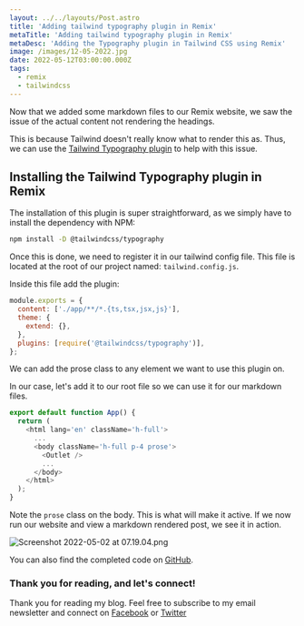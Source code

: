 ```yaml
---
layout: ../../layouts/Post.astro
title: 'Adding tailwind typography plugin in Remix'
metaTitle: 'Adding tailwind typography plugin in Remix'
metaDesc: 'Adding the Typography plugin in Tailwind CSS using Remix'
image: /images/12-05-2022.jpg
date: 2022-05-12T03:00:00.000Z
tags:
  - remix
  - tailwindcss
---
```


Now that we added some markdown files to our Remix website, we saw the issue of the actual content not rendering the headings.

This is because Tailwind doesn't really know what to render this as.
Thus, we can use the [Tailwind Typography plugin](https://daily-dev-tips.com/posts/make-your-life-easy-with-the-tailwind-typography-plugin/) to help with this issue.

## Installing the Tailwind Typography plugin in Remix

The installation of this plugin is super straightforward, as we simply have to install the dependency with NPM:

```bash
npm install -D @tailwindcss/typography
```

Once this is done, we need to register it in our tailwind config file. This file is located at the root of our project named: `tailwind.config.js`.

Inside this file add the plugin:

```js
module.exports = {
  content: ['./app/**/*.{ts,tsx,jsx,js}'],
  theme: {
    extend: {},
  },
  plugins: [require('@tailwindcss/typography')],
};
```

We can add the prose class to any element we want to use this plugin on.

In our case, let's add it to our root file so we can use it for our markdown files.

```js
export default function App() {
  return (
    <html lang='en' className='h-full'>
      ...
      <body className='h-full p-4 prose'>
        <Outlet />
        ...
      </body>
    </html>
  );
}
```

Note the `prose` class on the body. This is what will make it active.
If we now run our website and view a markdown rendered post, we see it in action.

![Screenshot 2022-05-02 at 07.19.04.png](https://cdn.hashnode.com/res/hashnode/image/upload/v1651468768701/iqX5mMdLj.png)

You can also find the completed code on [GitHub](https://github.com/rebelchris/remix-starter/tree/typography).

### Thank you for reading, and let's connect!

Thank you for reading my blog. Feel free to subscribe to my email newsletter and connect on [Facebook](https://www.facebook.com/DailyDevTipsBlog) or [Twitter](https://twitter.com/DailyDevTips1)
